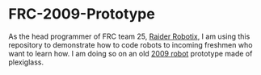 # FRC-2009-Prototype
As the head programmer of FRC team 25, [Raider Robotix](http://www.raiderrobotix.org/), I am using this repository to demonstrate how to code robots to incoming freshmen who want to learn how. 
I am doing so on an old [2009 robot](https://www.youtube.com/watch?v=ldJLMVWIqCw&feature=youtu.be) prototype made of plexiglass.
